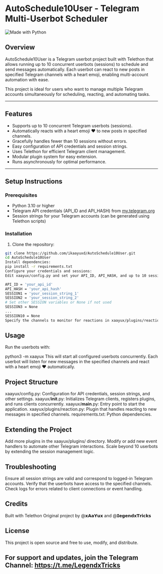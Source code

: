 # AutoSchedule10User - Telegram Multi-Userbot Scheduler

![Made with Python](http://ForTheBadge.com/images/badges/made-with-python.svg)

## Overview

AutoSchedule10User is a Telegram userbot project built with Telethon that allows running up to 10 concurrent userbots (sessions) to schedule and send messages automatically. Each userbot can react to new posts in specified Telegram channels with a heart emoji, enabling multi-account automation with ease.

This project is ideal for users who want to manage multiple Telegram accounts simultaneously for scheduling, reacting, and automating tasks.

---

## Features

- Supports up to 10 concurrent Telegram userbots (sessions).
- Automatically reacts with a heart emoji ❤️ to new posts in specified channels.
- Gracefully handles fewer than 10 sessions without errors.
- Easy configuration of API credentials and session strings.
- Uses Telethon for efficient Telegram client management.
- Modular plugin system for easy extension.
- Runs asynchronously for optimal performance.

---

## Setup Instructions

### Prerequisites

- Python 3.10 or higher
- Telegram API credentials (API_ID and API_HASH) from [my.telegram.org](https://my.telegram.org)
- Session strings for your Telegram accounts (can be generated using Telethon scripts)

### Installation

1. Clone the repository:

```bash
git clone https://github.com/ikaayuxd/AutoSchedule10User.git
cd AutoSchedule10User
Install dependencies:
pip install -r requirements.txt
Configure your credentials and sessions:
Edit xaayux/config.py and set your API_ID, API_HASH, and up to 10 session strings (SESSION1 to SESSION10). Example:

API_ID = 'your_api_id'
API_HASH = 'your_api_hash'
SESSION1 = 'your_session_string_1'
SESSION2 = 'your_session_string_2'
# Set other SESSION variables or None if not used
SESSION3 = None
...
SESSION10 = None
Specify the channels to monitor for reactions in xaayux/plugins/reaction.py by updating the CHANNEL_IDS list with your target channel IDs.
```
## Usage
Run the userbots with:

python3 -m xaayux
This will start all configured userbots concurrently. Each userbot will listen for new messages in the specified channels and react with a heart emoji ❤️ automatically.

## Project Structure
xaayux/config.py: Configuration for API credentials, session strings, and other settings.
xaayux/__init__.py: Initializes Telegram clients, registers plugins, and runs clients concurrently.
xaayux/__main__.py: Entry point to start the application.
xaayux/plugins/reaction.py: Plugin that handles reacting to new messages in specified channels.
requirements.txt: Python dependencies.

## Extending the Project
Add more plugins in the xaayux/plugins/ directory.
Modify or add new event handlers to automate other Telegram interactions.
Scale beyond 10 userbots by extending the session management logic.

## Troubleshooting
Ensure all session strings are valid and correspond to logged-in Telegram accounts.
Verify that the userbots have access to the specified channels.
Check logs for errors related to client connections or event handling.

## Credits
Built with Telethon
Original project by @𝘅𝗔𝗮𝗬𝘂𝘅 and @𝗜𝗲𝗴𝗲𝗻𝗱𝘅𝗧𝗿𝗶𝗰𝗸𝘀

## License
This project is open source and free to use, modify, and distribute.

## For support and updates, join the Telegram Channel: https://t.me/LegendxTricks
